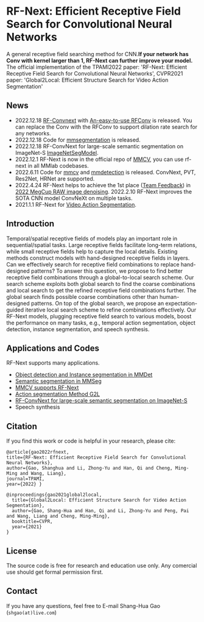 # RF-Next: Efficient Receptive Field Search for Convolutional Neural Networks

A general receptive field searching method for CNN.**If your network has Conv with kernel larger than 1, RF-Next can further improve your model.**
The official implementation of the TPAMI2022 paper: 'RF-Next: Efficient Receptive Field Search for Convolutional Neural Networks',
CVPR2021 paper: 'Global2Local: Efficient Structure Search for Video Action Segmentation'

## News
- 2022.12.18 [RF-Convnext](https://github.com/ShangHua-Gao/RFNext/blob/main/rfconvnext.py) with [An-easy-to-use RFConv](https://github.com/ShangHua-Gao/RFNext/blob/main/rfconv.py) is released. You can replace the Conv with the RFConv to support dilation rate search for any networks.
- 2022.12.18 Code for [mmsegmentation](https://github.com/lzyhha/RF-mmsegmentation/tree/rfsearch) is released.
- 2022.12.18 RF-ConvNext for large-scale semantic segmentation on ImageNet-S [ImageNetSegModel](https://github.com/LUSSeg/ImageNetSegModel/blob/main/MODEL_ZOO.md#finetuning-with-rf-convnext).
- 2022.12.1 RF-Next is now in the official repo of [MMCV](https://github.com/open-mmlab/mmcv/tree/master/mmcv/cnn/rfsearch), you can use rf-next in all MMlab codebases.
- 2022.6.11 Code for [mmcv](https://github.com/ShangHua-Gao/RF-mmcv/tree/rfsearch) and [mmdetection](https://github.com/ShangHua-Gao/RF-mmdetection/tree/rfsearch/configs/rfnext) is released. ConvNext, PVT, Res2Net, HRNet are supported.
- 2022.4.24 RF-Next helps to achieve the 1st place ([Team Feedback](https://github.com/hlh981029/megcup-feedback)) in [2022 MegCup RAW image denoising](https://studio.brainpp.com/competition/5?name=2022%20MegCup%20%E7%82%BC%E4%B8%B9%E5%A4%A7%E8%B5%9B&tab=rank).
2022.2.10 RF-Next improves the SOTA CNN model ConvNeXt on multiple tasks.
- 2021.1.1 RF-Next for [Video Action Segmentation](https://github.com/ShangHua-Gao/RFNext/tree/main/rf-action_segmentation).

## Introduction
Temporal/spatial receptive fields of models play an important role in sequential/spatial tasks. Large receptive fields facilitate long-term relations, while small receptive fields help to capture the local details. Existing methods construct models with hand-designed receptive fields in layers. Can we effectively search for receptive field combinations to replace hand-designed patterns? To answer this question, we propose to find better receptive field combinations through a global-to-local search scheme. Our search scheme exploits both global search to find the coarse combinations and local search to get the refined receptive field combinations further. The global search finds possible coarse combinations other than human-designed patterns. On top of the global search, we propose an
expectation-guided iterative local search scheme to refine combinations effectively. Our RF-Next models, plugging receptive field search to various models, boost the performance on many tasks, e.g., temporal action segmentation, object detection, instance segmentation, and speech synthesis. 
## Applications and Codes
RF-Next supports many applications.
- [Object detection and Instance segmentation in MMDet](https://github.com/ShangHua-Gao/RF-mmdetection/tree/rfsearch/configs/rfnext)
- [Semantic segmentation in MMSeg](https://github.com/lzyhha/RF-mmsegmentation/tree/rfsearch
)
- [MMCV supports RF-Next](https://github.com/open-mmlab/mmcv/tree/master/mmcv/cnn/rfsearch) 
- [Action segmentation Method G2L](https://github.com/ShangHua-Gao/RFNext/tree/main/rf-action_segmentation)
- [RF-ConvNext for large-scale semantic segmentation on ImageNet-S](https://github.com/LUSSeg/ImageNetSegModel/blob/main/MODEL_ZOO.md#finetuning-with-rf-convnext)
- Speech synthesis

## Citation
If you find this work or code is helpful in your research, please cite:
```
@article{gao2022rfnext,   
title={RF-Next: Efficient Receptive Field Search for Convolutional Neural Networks},   
author={Gao, Shanghua and Li, Zhong-Yu and Han, Qi and Cheng, Ming-Ming and Wang, Liang},   
journal=TPAMI,   
year={2022} }

@inproceedings{gao2021global2local,
  title={Global2Local: Efficient Structure Search for Video Action Segmentation},
  author={Gao, Shang-Hua and Han, Qi and Li, Zhong-Yu and Peng, Pai and Wang, Liang and Cheng, Ming-Ming},
  booktitle=CVPR,
  year={2021}
}
```
## License

The source code is free for research and education use only. Any comercial use should get formal permission first.

## Contact
If you have any questions, feel free to E-mail Shang-Hua Gao (`shgao(at)live.com`)
